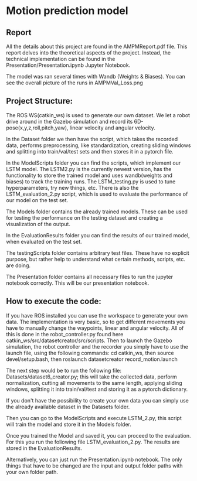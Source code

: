# Motion prediction model

## Report

All the details about this project are found in the AMPMReport.pdf file. This report delves into the theoretical aspects of the project. Instead, the technical implementation can be found in the Presentation/Presentation.ipynb Jupyter Notebook.

The model was ran several times with Wandb (Weights & Biases). You can see the overall picture of the runs in AMPMVal_Loss.png

## Project Structure:

The ROS WS(catkin_ws) is used to generate our own dataset. We let a robot drive around in the Gazebo simulation and record its 6D-pose(x,y,z,roll,pitch,yaw), linear velocity and angular velocity. 

In the Dataset folder we then have the script, which takes the recorded data, performs preprocessing, like standardization, creating sliding windows and splitting into train/val/test sets and then stores it in a pytorch file.

In the ModelScripts folder you can find the scripts, which implement our LSTM model. The LSTM2.py is the currently newest version, has the functionality to store the trained model and uses wandb(weights and biases) to track the training runs. The LSTM_testing.py is used to tune hyperparameters, try new things, etc. There is also the LSTM_evaluation_2.py script, which is used to evaluate the performance of our model on the test set.

The Models folder contains the already trained models. These can be used for testing the performance on the testing dataset and creating a visualization of the output.

In the EvaluationResults folder you can find the results of our trained model, when evaluated on the test set. 

The testingScripts folder contains arbitrary test files. These have no explicit purpose, but rather help to understand what certain methods, scripts, etc. are doing.

The Presentation folder contains all necessary files to run the jupyter notebook correctly. This will be our presentation notebook. 

## How to execute the code:

If you have ROS installed you can use the workspace to generate your own data. The implementation is very basic, so to get different movements you have to manually change the waypoints, linear and angular velocity. All of this is done in the robot_controller.py found here catkin_ws/src/datasetcreator/src/scripts. Then to launch the Gazebo simulation, the robot controller and the recorder you simply have to use the launch file, using the following commands: cd catkin_ws, then source devel/setup.bash, then roslaunch datasetcreator record_motion.launch

The next step would be to run the following file: Datasets/dataset6_creator.py; this will take the collected data, perform normalization, cutting all movements to the same length, applying sliding windows, splitting it into train/val/test and storing it as a pytorch dictionary.

If you don't have the possibility to create your own data you can simply use the already available dataset in the Datasets folder. 

Then you can go to the ModelScripts and execute LSTM_2.py, this script will train the model and store it in the Models folder.

Once you trained the Model and saved it, you can proceed to the evaluation. For this you run the following file LSTM_evaluation_2.py. The results are stored in the EvaluationResults.

Alternatively, you can just run the Presentation.ipynb notebook. The only things that have to be changed are the input and output folder paths with your own folder path.


